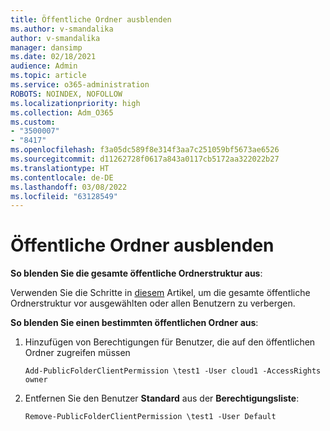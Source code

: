 ```yaml
---
title: Öffentliche Ordner ausblenden
ms.author: v-smandalika
author: v-smandalika
manager: dansimp
ms.date: 02/18/2021
audience: Admin
ms.topic: article
ms.service: o365-administration
ROBOTS: NOINDEX, NOFOLLOW
ms.localizationpriority: high
ms.collection: Adm_O365
ms.custom:
- "3500007"
- "8417"
ms.openlocfilehash: f3a05dc589f8e314f3aa7c251059bf5673ae6526
ms.sourcegitcommit: d11262728f0617a843a0117cb5172aa322022b27
ms.translationtype: HT
ms.contentlocale: de-DE
ms.lasthandoff: 03/08/2022
ms.locfileid: "63128549"
---
```

# <a name="hide-public-folders"></a>Öffentliche Ordner ausblenden

**So blenden Sie die gesamte öffentliche Ordnerstruktur aus**:

Verwenden Sie die Schritte in [diesem](https://aka.ms/ControlPF) Artikel, um die gesamte öffentliche Ordnerstruktur vor ausgewählten oder allen Benutzern zu verbergen.

**So blenden Sie einen bestimmten öffentlichen Ordner aus**:

1. Hinzufügen von Berechtigungen für Benutzer, die auf den öffentlichen Ordner zugreifen müssen

    `Add-PublicFolderClientPermission \test1 -User cloud1 -AccessRights owner`

2. Entfernen Sie den Benutzer **Standard** aus der **Berechtigungsliste**:

    `Remove-PublicFolderClientPermission \test1 -User Default`
